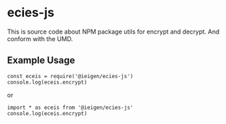 # ecies-js
This is source code about NPM package utils for encrypt and decrypt. And conform with the UMD.

## Example Usage

```
const eceis = require('@ieigen/ecies-js')
console.log(eceis.encrypt)
```
or
```
import * as eceis from '@ieigen/ecies-js'
console.log(eceis.encrypt)
```


